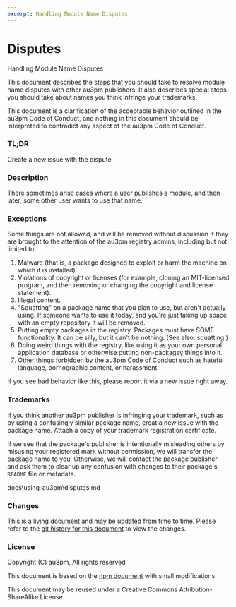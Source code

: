 ```yaml
---
excerpt: Handling Module Name Disputes
---
```

# Disputes
Handling Module Name Disputes

This document describes the steps that you should take to resolve module name disputes with other au3pm publishers. It also describes special steps you should take about names you think infringe your trademarks.

This document is a clarification of the acceptable behavior outlined in the au3pm Code of Conduct, and nothing in this document should be interpreted to contradict any aspect of the au3pm Code of Conduct.

### TL;DR
Create a new issue with the dispute

### Description
There sometimes arise cases where a user publishes a module, and then later, some other user wants to use that name.

### Exceptions
Some things are not allowed, and will be removed without discussion if they are brought to the attention of the au3pm registry admins, including but not limited to:

1. Malware (that is, a package designed to exploit or harm the machine on which it is installed).
2. Violations of copyright or licenses (for example, cloning an MIT-licensed program, and then removing or changing the copyright and license statement).
3. Illegal content.
4. "Squatting" on a package name that you plan to use, but aren't actually using. If someone wants to use it today, and you're just taking up space with an empty repository it will be removed.
5. Putting empty packages in the registry. Packages must have SOME functionality. It can be silly, but it can't be nothing. (See also: squatting.)
6. Doing weird things with the registry, like using it as your own personal application database or otherwise putting non-packagey things into it.
7. Other things forbidden by the au3pm [Code of Conduct](https://github.com/au3pm/registry/blob/master/conduct.md) such as hateful language, pornographic content, or harassment.

If you see bad behavior like this, please report it via a new Issue right away.

### Trademarks
If you think another au3pm publisher is infringing your trademark, such as by using a confusingly similar package name, creat a new Issue with the package name. Attach a copy of your trademark registration certificate.

If we see that the package's publisher is intentionally misleading others by misusing your registered mark without permission, we will transfer the package name to you. Otherwise, we will contact the package publisher and ask them to clear up any confusion with changes to their package's `README` file or metadata.

docs\using-au3pm\disputes.md
### Changes
This is a living document and may be updated from time to time. Please refer to the [git history for this document](https://github.com/genius257/au3pm/commits/master/docs/using-au3pm/disputes.md) to view the changes.

### License
Copyright (C) au3pm, All rights reserved

This document is based on the [npm document](https://docs.npmjs.com/cli/v6/using-npm/disputes) with small modifications.

This document may be reused under a Creative Commons Attribution-ShareAlike License.
